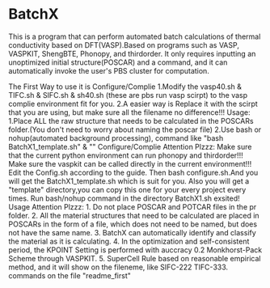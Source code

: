 # BatchX
This is a program that can perform automated batch calculations of thermal conductivity based on DFT(VASP).Based on programs such as VASP, VASPKIT, ShengBTE, Phonopy, and thirdorder. It only requires inputting an unoptimized initial structure(POSCAR) and a command, and it can automatically invoke the user's PBS cluster for computation.

The First Way to use it is 
  Configure/Complie
    1.Modify the vasp40.sh & TIFC.sh & SIFC.sh & sh40.sh (these are pbs run vasp scirpt) to the vasp complie environment fit for you.
    2.A easier way is Replace it with the scirpt that you are using, but make sure all the filename no difference!!!
  Usage:
    1.Place ALL the raw structure that needs to be calculated in the POSCARs folder.(You don't need to worry about naming the poscar file)
    2.Use bash or nohup(automated background processing), command like "bash BatchX1_template.sh" & ""
  Configure/Complie Attention Plzzz:
    Make sure that the current python environment can run phonopy and thirdorder!!!
    Make sure the vaspkit can be called directly in the current environment!!!
    Edit the Config.sh according to the guide.
    Then bash configure.sh.And you will get the BatchX1_template.sh which is suit for you.
    Also you will get a "template" directory,you can copy this one for your every project every times. 
    Run bash/nohup command in the directory BatchX1.sh exsited!
  Usage Attention Plzzz:
    1. Do not place POSCAR and POTCAR files in the pr folder.
    2. All the material structures that need to be calculated are placed in POSCARs in the form of a file,
    which does not need to be named, but does not have the same name.
    3. BatchX can automatically identify and classify the material as it is calculating.
    4. In the optimization and self-consistent period, the KPOINT Setting is performed with auccracy 0.2 Monkhorst-Pack Scheme through VASPKIT.
    5. SuperCell Rule based on reasonable empirical method, and it will show on the fileneme, like SIFC-222 TIFC-333.
  commands on the file "readme_first"
